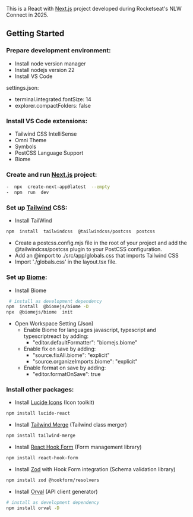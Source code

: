 
This is a React with [Next.js](https://nextjs.org) project developed during Rocketseat's NLW Connect in 2025.

## Getting Started

### Prepare development environment:

-  Install node version manager
-  Install nodejs version 22
-  Install VS Code

settings.json:
-  terminal.integrated.fontSize: 14
-  explorer.compactFolders: false

### Install VS Code extensions:
-  Tailwind CSS IntelliSense
-  Omni Theme
-  Symbols
-  PostCSS Language Support
-  Biome

### Create and run [Next.js](https://nextjs.org/docs/app/getting-started/installation) project:

```bash
-  npx  create-next-app@latest  --empty
-  npm  run  dev
```

### Set up [Tailwind](https://tailwindcss.com/docs/installation/framework-guides/nextjs) CSS:

- Install TailWind
```bash
npm  install  tailwindcss  @tailwindcss/postcss  postcss
```
-  Create a  postcss.config.mjs file in the root of your project and add the @tailwindcss/postcss plugin to your PostCSS configuration.
-  Add an @import to ./src/app/globals.css that imports Tailwind  CSS
-  Import './globals.css' in the layout.tsx file.

### Set up [Biome](https://biomejs.dev/guides/getting-started/):
 - Install Biome
```bash
 # install as development dependency
npm  install  @biomejs/biome -D
npx  @biomejs/biome  init
```
 - Open Workspace Setting (Json)
    - Enable Biome for languages javascript, typescript and typescriptreact by adding:
	   - "editor.defaultFormatter":  "biomejs.biome"
	- Enable  fix  on  save  by  adding:
	   -  "source.fixAll.biome":  "explicit"
	   - "source.organizeImports.biome":  "explicit"
	-  Enable  format  on  save  by  adding:
		- "editor.formatOnSave":  true

### Install other packages:
 - Install [Lucide Icons](https://lucide.dev/icons/) (Icon toolkit)
 ```bash
npm install lucide-react
```
 - Install [Tailwind Merge](https://www.npmjs.com/package/tailwind-merge) (Tailwind class merger)
 ```bash
npm install tailwind-merge 
```
 - Install [React Hook Form](https://www.react-hook-form.com/) (Form management library)
 ```bash
npm install react-hook-form
```
 - Install [Zod](https://zod.dev/) with Hook Form integration (Schema validation library)
 ```bash
npm install zod @hookform/resolvers
```
 - Install [Orval](https://orval.dev/overview) (API client generator)
 ```bash
 # install as development dependency
npm install orval -D 
```